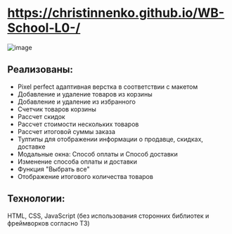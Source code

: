 # https://christinnenko.github.io/WB-School-L0-/

![image](https://github.com/Christinnenko/WB-School-L0-/assets/135636897/c61ea0a5-6acd-407f-af77-16198e831f03)

## Реализованы:

- Pixel perfect адаптивная верстка в соответствии с макетом
- Добавление и удаление товаров из корзины
- Добавление и удаление из избранного
- Счетчик товаров корзины
- Рассчет скидок
- Рассчет стоимости нескольких товаров
- Рассчет итоговой суммы заказа
- Тултипы для отображении информации о продавце, скидках, доставке
- Модальные окна: Способ оплаты и Способ доставки
- Изменение способа оплаты и доставки
- Функция "Выбрать все"
- Отображение итогового количества товаров

## Технологии:

HTML, CSS, JavaScript (без использования сторонних библиотек и фреймворков согласно ТЗ)



